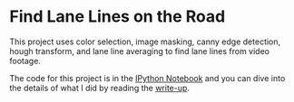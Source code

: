# Find Lane Lines on the Road

This project uses color selection, image masking, canny edge detection, hough transform, and lane line averaging to find lane lines from video footage. 

The code for this project is in the [IPython Notebook](https://github.com/itismouad/finding_lane_lines_on_the_road/blob/master/notebooks/finding_lane_lines.ipynb) and you can dive into the details of what I did by reading the [write-up](https://github.com/itismouad/finding_lane_lines_on_the_road/blob/master/finding_lane_lines.md).